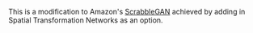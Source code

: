 This is a modification to Amazon's [ScrabbleGAN](https://arxiv.org/abs/2003.10557) achieved by adding in Spatial Transformation Networks as an option.
